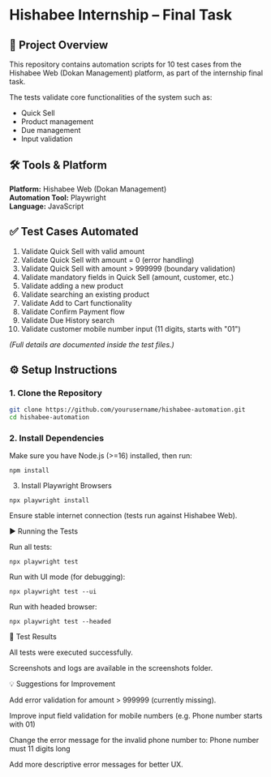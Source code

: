 # Hishabee Internship – Final Task

## 📌 Project Overview

This repository contains automation scripts for 10 test cases from the Hishabee Web (Dokan Management) platform, as part of the internship final task.

The tests validate core functionalities of the system such as:
- Quick Sell
- Product management
- Due management
- Input validation

## 🛠️ Tools & Platform

**Platform:** Hishabee Web (Dokan Management)  
**Automation Tool:** Playwright  
**Language:** JavaScript  

## ✅ Test Cases Automated

1. Validate Quick Sell with valid amount
2. Validate Quick Sell with amount = 0 (error handling)
3. Validate Quick Sell with amount > 999999 (boundary validation)
4. Validate mandatory fields in Quick Sell (amount, customer, etc.)
5. Validate adding a new product
6. Validate searching an existing product
7. Validate Add to Cart functionality
8. Validate Confirm Payment flow
9. Validate Due History search
10. Validate customer mobile number input (11 digits, starts with "01")

*(Full details are documented inside the test files.)*

## ⚙️ Setup Instructions

### 1. Clone the Repository
```bash
git clone https://github.com/yourusername/hishabee-automation.git
cd hishabee-automation
```
### 2. Install Dependencies

Make sure you have Node.js (>=16) installed, then run:
```
npm install
```
3. Install Playwright Browsers
```
npx playwright install
```
Ensure stable internet connection (tests run against Hishabee Web).

▶️ Running the Tests

Run all tests:
```
npx playwright test
```
Run with UI mode (for debugging):
```
npx playwright test --ui
```
Run with headed browser:
```
npx playwright test --headed
```
📸 Test Results

All tests were executed successfully.

Screenshots and logs are available in the screenshots folder.

💡 Suggestions for Improvement

Add error validation for amount > 999999 (currently missing).

Improve input field validation for mobile numbers (e.g. Phone number starts with 01)

Change the error message for the invalid phone number to: Phone number must 11 digits long

Add more descriptive error messages for better UX.
